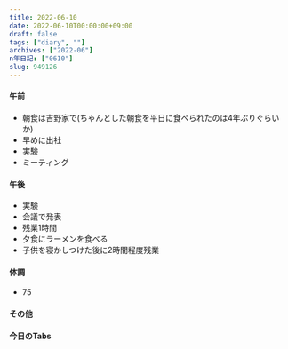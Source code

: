 ```yaml
---
title: 2022-06-10
date: 2022-06-10T00:00:00+09:00
draft: false
tags: ["diary", ""]
archives: ["2022-06"]
n年日記: ["0610"]
slug: 949126
---
```

#### 午前
- 朝食は吉野家で(ちゃんとした朝食を平日に食べられたのは4年ぶりぐらいか)
- 早めに出社
- 実験
- ミーティング
#### 午後
- 実験
- 会議で発表
- 残業1時間
- 夕食にラーメンを食べる
- 子供を寝かしつけた後に2時間程度残業
#### 体調
- 75
#### その他
#### 今日のTabs